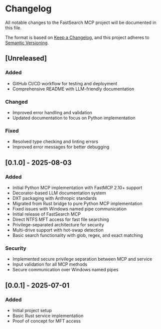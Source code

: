 # Changelog

All notable changes to the FastSearch MCP project will be documented in this file.

The format is based on [Keep a Changelog](https://keepachangelog.com/en/1.0.0/),
and this project adheres to [Semantic Versioning](https://semver.org/spec/v2.0.0.html).

## [Unreleased]

### Added

- GitHub CI/CD workflow for testing and deployment
- Comprehensive README with LLM-friendly documentation

### Changed

- Improved error handling and validation
- Updated documentation to focus on Python implementation

### Fixed

- Resolved type checking and linting errors
- Improved error messages for better debugging

## [0.1.0] - 2025-08-03

### Added

- Initial Python MCP implementation with FastMCP 2.10+ support
- Decorator-based LLM documentation system
- DXT packaging with Anthropic standards
- Migrated from Rust bridge to pure Python MCP implementation
- Fixed issues with Windows named pipe communication
- Initial release of FastSearch MCP
- Direct NTFS MFT access for fast file searching
- Privilege-separated architecture for security
- Multi-drive support with hot-swap detection
- Basic search functionality with glob, regex, and exact matching

### Security

- Implemented secure privilege separation between MCP and service
- Input validation for all MCP methods
- Secure communication over Windows named pipes

## [0.0.1] - 2025-07-01

### Added

- Initial project setup
- Basic Rust service implementation
- Proof of concept for MFT access

